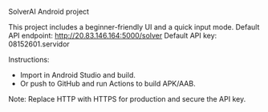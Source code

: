 SolverAI Android project

This project includes a beginner-friendly UI and a quick input mode.
Default API endpoint: http://20.83.146.164:5000/solver
Default API key: 08152601.servidor

Instructions:
- Import in Android Studio and build.
- Or push to GitHub and run Actions to build APK/AAB.

Note: Replace HTTP with HTTPS for production and secure the API key.
